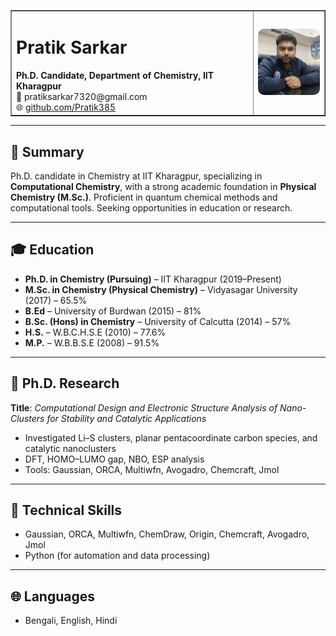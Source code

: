 <!--![Pratik Sarkar](pratik_photo-recent.jpg) -->      <!--This is used for comment out in md format-->
<!-- <img src="pratik_photo-recent.jpg" alt="Pratik Sarkar" style="width: 120px; float: right; border-radius: 8px; margin-left: 20px;" />  -->
<table border="1">
  <tr>
    <td>
      <h1>Pratik Sarkar</h1>
      <strong>Ph.D. Candidate, Department of Chemistry, IIT Kharagpur</strong><br/>
      📧 pratiksarkar7320@gmail.com<br/>
      🌐 <a href="https://github.com/Pratik385">github.com/Pratik385</a>
    </td>
    <td style="text-align: right;">
      <img src="pratik_photo-recent.jpg" alt="Pratik Sarkar" style="width: 110px; border-radius: 10px;" />
    </td>
  </tr>
</table>






<!--# Pratik Sarkar -->

<!-- _Ph.D. Candidate, Department of Chemistry, IIT Kharagpur_  -->
<!-- 📧 pratiksarkar7320@gmail.com  -->
<!-- 🌐 [GitHub](https://github.com/Pratik385)  -->

---

## 🎯 Summary
Ph.D. candidate in Chemistry at IIT Kharagpur, specializing in **Computational Chemistry**, with a strong academic foundation in **Physical Chemistry (M.Sc.)**. Proficient in quantum chemical methods and computational tools. Seeking opportunities in education or research.

---

## 🎓 Education

- **Ph.D. in Chemistry (Pursuing)** – IIT Kharagpur (2019–Present)
- **M.Sc. in Chemistry (Physical Chemistry)** – Vidyasagar University (2017) – 65.5%
- **B.Ed** – University of Burdwan (2015) – 81%
- **B.Sc. (Hons) in Chemistry** – University of Calcutta (2014) – 57%
- **H.S.** – W.B.C.H.S.E (2010) – 77.6%
- **M.P.** – W.B.B.S.E (2008) – 91.5%

---

## 🧪 Ph.D. Research

**Title**: _Computational Design and Electronic Structure Analysis of Nano-Clusters for Stability and Catalytic Applications_  
- Investigated Li–S clusters, planar pentacoordinate carbon species, and catalytic nanoclusters  
- DFT, HOMO–LUMO gap, NBO, ESP analysis  
- Tools: Gaussian, ORCA, Multiwfn, Avogadro, Chemcraft, Jmol

---

## 🧰 Technical Skills

- Gaussian, ORCA, Multiwfn, ChemDraw, Origin, Chemcraft, Avogadro, Jmol
- Python (for automation and data processing)

---

## 🌐 Languages

- Bengali, English, Hindi
